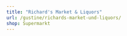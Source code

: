 ```yaml
---
title: "Richard's Market & Liquors"
url: /gustine/richards-market-und-liquors/
shop: Supermarkt
---
```

